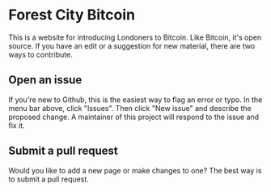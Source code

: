 # Forest City Bitcoin

This is a website for introducing Londoners to Bitcoin. Like Bitcoin, it's open source. If you have an edit or a suggestion for new material, there are two ways to contribute.

## Open an issue

If you're new to Github, this is the easiest way to flag an error or typo. In the menu bar above, click "Issues". Then click "New issue" and describe the proposed change. A maintainer of this project will respond to the issue and fix it.

## Submit a pull request

Would you like to add a new page or make changes to one? The best way is to submit a pull request.
